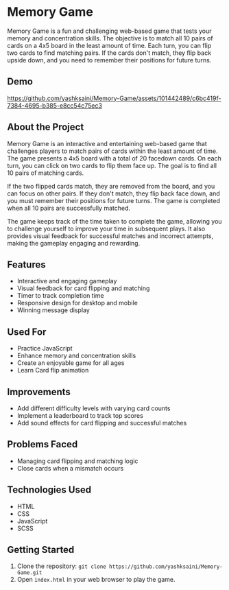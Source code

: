 # Memory Game

Memory Game is a fun and challenging web-based game that tests your memory and concentration skills. The objective is to match all 10 pairs of cards on a 4x5 board in the least amount of time. Each turn, you can flip two cards to find matching pairs. If the cards don't match, they flip back upside down, and you need to remember their positions for future turns.

## Demo


https://github.com/yashksaini/Memory-Game/assets/101442489/c6bc419f-7384-4695-b385-e8cc54c75ec3



## About the Project
Memory Game is an interactive and entertaining web-based game that challenges players to match pairs of cards within the least amount of time. The game presents a 4x5 board with a total of 20 facedown cards. On each turn, you can click on two cards to flip them face up. The goal is to find all 10 pairs of matching cards.

If the two flipped cards match, they are removed from the board, and you can focus on other pairs. If they don't match, they flip back face down, and you must remember their positions for future turns. The game is completed when all 10 pairs are successfully matched.

The game keeps track of the time taken to complete the game, allowing you to challenge yourself to improve your time in subsequent plays. It also provides visual feedback for successful matches and incorrect attempts, making the gameplay engaging and rewarding.

## Features
- Interactive and engaging gameplay
- Visual feedback for card flipping and matching
- Timer to track completion time
- Responsive design for desktop and mobile
- Winning message display

## Used For
- Practice JavaScript
- Enhance memory and concentration skills
- Create an enjoyable game for all ages
- Learn Card flip animation

## Improvements
- Add different difficulty levels with varying card counts
- Implement a leaderboard to track top scores
- Add sound effects for card flipping and successful matches

## Problems Faced
- Managing card flipping and matching logic
- Close cards when a mismatch occurs

## Technologies Used
- HTML
- CSS
- JavaScript
- SCSS

## Getting Started
1. Clone the repository: `git clone https://github.com/yashksaini/Memory-Game.git`
2. Open `index.html` in your web browser to play the game.


